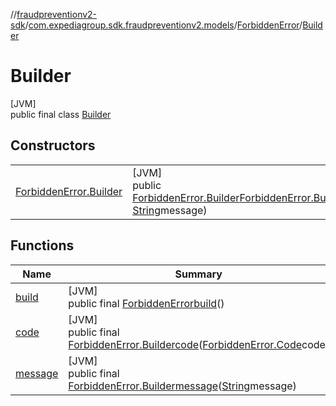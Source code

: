 //[fraudpreventionv2-sdk](../../../../index.md)/[com.expediagroup.sdk.fraudpreventionv2.models](../../index.md)/[ForbiddenError](../index.md)/[Builder](index.md)

# Builder

[JVM]\
public final class [Builder](index.md)

## Constructors

| | |
|---|---|
| [ForbiddenError.Builder](-forbidden-error.-builder.md) | [JVM]<br>public [ForbiddenError.Builder](index.md)[ForbiddenError.Builder](-forbidden-error.-builder.md)([ForbiddenError.Code](../-code/index.md)code, [String](https://docs.oracle.com/javase/8/docs/api/java/lang/String.html)message) |

## Functions

| Name | Summary |
|---|---|
| [build](build.md) | [JVM]<br>public final [ForbiddenError](../index.md)[build](build.md)() |
| [code](code.md) | [JVM]<br>public final [ForbiddenError.Builder](index.md)[code](code.md)([ForbiddenError.Code](../-code/index.md)code) |
| [message](message.md) | [JVM]<br>public final [ForbiddenError.Builder](index.md)[message](message.md)([String](https://docs.oracle.com/javase/8/docs/api/java/lang/String.html)message) |
